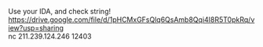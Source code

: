 Use your IDA, and check string!<br>
https://drive.google.com/file/d/1pHCMxGFsQlq6QsAmb8Qqi4I8R5T0pkRq/view?usp=sharing<br>
nc 211.239.124.246 12403